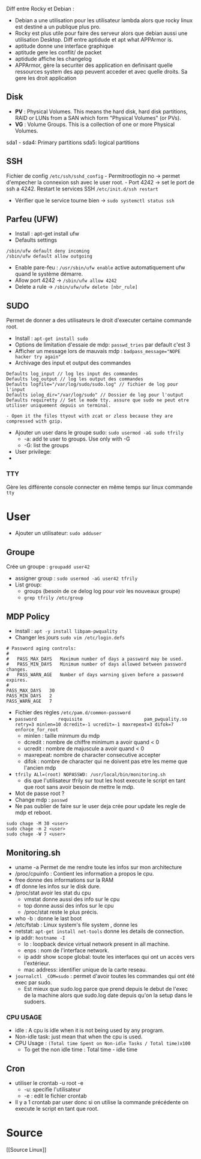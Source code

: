 Diff entre Rocky et Debian :
- Debian a une utilisation pour les utilisateur lambda alors que rocky linux est destiné a un publique plus pro.
- Rocky est plus utile pour faire des serveur alors que debian aussi une utilisation Desktop.
Diff entre aptidude et apt what APPArmor is.
- aptitude donne une interface graphique
- aptitude gere les conflit/ de packet
- aptidude affiche les changelog
- APPArmor, gère la securiter des application en definisant quelle ressources system des app peuvent acceder et avec quelle droits. Sa gere les droit application 


## Disk

- **PV** : Physical Volumes. This means the hard disk, hard disk partitions, RAID or LUNs from a SAN which form "Physical Volumes" (or PVs).
- **VG** : Volume Groups. This is a collection of one or more Physical Volumes.

sda1 - sda4: Primary partitions
sda5: logical partitions

## SSH
Fichier de config `/etc/ssh/sshd_config`
	- Permitrootlogin no -> permet d'empecher la connexion ssh avec le user root.
	- Port 4242 -> set le port de ssh a 4242.
Restart le services SSH
	`/etc/init.d/ssh restart`
-  Vérifier que le service tourne bien -> `sudo systemctl status ssh`

## Parfeu (UFW)
- Install : apt-get install ufw
- Defaults settings
```
/sbin/ufw default deny incoming
/sbin/ufw default allow outgoing
```
- Enable pare-feu : `/usr/sbin/ufw enable` active automatiquement ufw quand le système démarre.
- Allow port 4242 -> `/sbin/ufw allow 4242`
- Delete a rule -> `/sbin/ufw/ufw delete [nbr_rule]`

## SUDO
Permet de donner a des utilisateurs le droit d'executer certaine commande root.
- Install : `apt-get install sudo`
- Options de limitation d'essaie de mdp: `passwd_tries` par default c'est 3
- Afficher un message lors de mauvais mdp : `badpass_message="NOPE hacker try again"`
- Archivage des input et output des commandes
```
Defaults log_input // log les input des commandes
Defaults log_output // log les output des commandes
Defaults logfile="/var/log/sudo/sudo.log" // fichier de log pour l'input
Defaults iolog_dir="/var/log/sudo" // Dossier de log pour l'output
Defaults requiretty // Set le mode tty. assure que sudo ne peut etre utiliser uniquement depuis un terminal.
```
	- Open it the files ttyout with zcat or zless because they are compressed with gzip.
- Ajouter un user dans le groupe sudo: `sudo usermod -aG sudo tfrily`
	- -a: add te user to groups. Use only with -G
	- -G: list the groups
- User privilege:
- 
### TTY
Gère les différente console connecter en même temps sur linux
commande `tty`

# User
- Ajouter un utilisateur: `sudo adduser` 
## Groupe
Crée un groupe : `groupadd user42`
- assigner group : `sudo usermod -aG user42 tfrily`
- List group:
	- groups (besoin de ce delog log pour voir les nouveaux groupe)
	- `grep tfrily /etc/group`

## MDP Policy
- Install : `apt -y install libpam-pwquality`
- Changer les jours `sudo vim /etc/login.defs` 
```
# Password aging controls:
#
#	PASS_MAX_DAYS	Maximum number of days a password may be used.
#	PASS_MIN_DAYS	Minimum number of days allowed between password changes.
#	PASS_WARN_AGE	Number of days warning given before a password expires.
#
PASS_MAX_DAYS	30
PASS_MIN_DAYS	2
PASS_WARN_AGE	7
```
- Fichier des règles `/etc/pam.d/common-password`
- `password        requisite                       pam_pwquality.so retry=3 minlen=10 dcredit=-1 ucredit=-1 maxrepeat=3 difok=7 enforce_for_root`
	- minlen : taille minmum du mdp
	- dcredit : nombre de chiffre minimum a avoir quand < 0
	- ucredit : nombre de majuscule a avoir quand < 0
	- maxrepeat: nombre de character consecutive accepter
	- difok : nombre de character qui ne doivent pas etre les meme que l'ancien mdp
- `tfrily ALl=(root) NOPASSWD: /usr/local/bin/monitoring.sh` 
	- dis que l'utilisateur tfrily sur tout les host execute le script en tant que root sans avoir besoin de mettre le mdp.
- Mot de passe root ?
-  Change mdp : `passwd`
- Ne pas oublier de faire sur le user deja crée pour update les regle de mdp et reboot.
```
sudo chage -M 30 <user> 
sudo chage -m 2 <user> 
sudo chage -W 7 <user>
```

## Monitoring.sh
- uname -a Permet de me rendre toute les infos sur mon architecture
- /proc/cpuinfo : Contient les information a propos le cpu.
- free donne des informations sur la RAM
- df donne les infos sur le disk dure.
- /proc/stat avoir les stat du cpu
	- vmstat donne aussi des info sur le cpu
	- top donne aussi des infos sur le cpu 
	- /proc/stat reste le plus précis.
- who -b : donne le last boot 
- /etc/fstab : Linux system's file system , donne les 
- netstat: `apt-get install net-tools` donne les details de connection.
- ip addr: `hostname -I`
	- lo : loopback device virtual network present in all machine.
	- enps : nom de l'interface network.
	- ip addr show scope global: toute les interfaces qui ont un accès vers l'extérieur. 
	- mac address: identifier unique de la carte reseau.
- `journalctl _COM=sudo` : permet d'avoir toutes les commandes qui ont été exec par sudo.
	- Est mieux que sudo.log parce que prend depuis le debut de l'exec de la machine alors que sudo.log date depuis qu'on la setup dans le sudoers.
### CPU USAGE
- idle : A cpu is idle when it is not being used by any program.
- Non-idle task: just mean that when the cpu is used.
- CPU Usage : `(Total time Spent on Non-idle Tasks / Total time)x100`
	- To get the non idle time : Total time - idle time

## Cron
- utiliser le crontab -u root -e 
	- -u: specifie l'utilisateur
	- -e : edit le fichier crontab
- Il y a 1 crontab par user donc si on utilise la commande précédente on execute le script en tant que root.
# Source
[[Source Linux]]